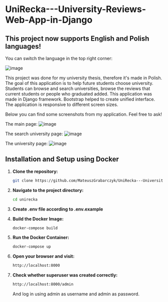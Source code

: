 # UniRecka---University-Reviews-Web-App-in-Django

## This project now supports English and Polish languages!
You can switch the language in the top right corner:

![image](https://github.com/user-attachments/assets/7897f6a5-69d5-4772-ba66-94d173a04f28)

This project was done for my university thesis, therefore it's made in Polish.
The goal of this application is to help future students choose university.
Students can browse and search universities, browse the reviews that current students or people who graduated added.
This application was made in Django framework. Bootstrap helped to create unified interface. The application is responsive to different screen sizes.

Below you can find some screenshots from my application. Feel free to ask!

The main page:
![image](https://github.com/MateuszGrabarczyk/UniRecka---University-Reviews-Web-App-in-Django/assets/72306674/e2c42b7d-2faf-4fb7-ba69-388277a96bf0)

The search university page:
![image](https://github.com/MateuszGrabarczyk/UniRecka---University-Reviews-Web-App-in-Django/assets/72306674/9f4a6ca9-02e1-4231-9e95-b2ce1662b840)

The university page:
![image](https://github.com/MateuszGrabarczyk/UniRecka---University-Reviews-Web-App-in-Django/assets/72306674/9d686061-9d30-44af-90a1-19a9c3b84150)

## Installation and Setup using Docker

1. **Clone the repository:**

   ```bash
   git clone https://github.com/MateuszGrabarczyk/UniRecka---University-Reviews-Web-App-in-Django.git
   ```

2. **Navigate to the project directory:**

   ```bash
   cd unirecka
   ```

3. **Create .env file according to .env.example**

4. **Build the Docker Image:**

   ```bash
   docker-compose build
   ```

5. **Run the Docker Container:**

   ```bash
   docker-compose up
   ```

6. **Open your browser and visit:**

   ```bash
   http://localhost:8000
   ```

7. **Check whether superuser was created correctly:**

   ```bash
   http://localhost:8000/admin
   ```

   And log in using admin as username and admin as password.
